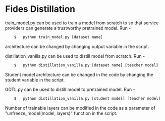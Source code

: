 # Fides Distillation

train_model.py can be used to train a model from scratch to so that service providers can generate a trustworthy pretrained model. Run - 
```bash
	$   python train_model.py [dataset name]
```
architecture can be changed by changing output variable in the script.

distillation_vanilla.py can be used to distill model from scratch. Run - 
```bash
	$   python distillation_vanilla.py [dataset name] [teacher model]
```
Student model architecture can be changed in the code by changing the student variable in the script.

GDTL.py can be used to distill model to pretrained model. Run - 
```bash
	$   python distillation_vanilla.py [student model] [teacher model] [dataset name]
```
Number of trainable layers can be modified in the code as a parameter of "unfreeze_model(model, layers)" function in the script.
